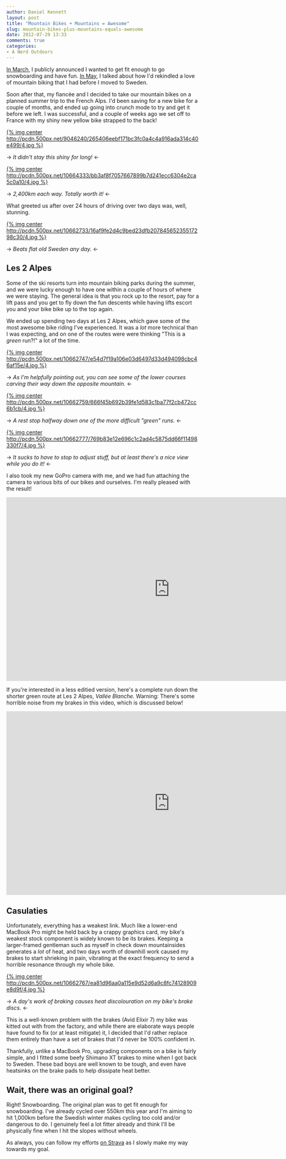 ```yaml
---
author: Daniel Kennett
layout: post
title: "Mountain Bikes + Mountains = Awesome"
slug: mountain-bikes-plus-mountains-equals-awesome
date: 2012-07-29 13:33
comments: true
categories:
- A Nerd Outdoors
---
```


[In March](http://ikennd.ac/blog/2012/03/public-shaming-the-only-way/), I publicly announced I wanted to get fit enough to go snowboarding and have fun. [In May](http://ikennd.ac/blog/2012/05/how-to-win-at-cycling-for-fun/), I talked about how I'd rekindled a love of mountain biking that I had before I moved to Sweden.

Soon after that, my fiancée and I decided to take our mountain bikes on a planned summer trip to the French Alps. I'd been saving for a new bike for a couple of months, and ended up going into crunch mode to try and get it before we left. I was successful, and a couple of weeks ago we set off to France with my shiny new yellow bike strapped to the back!

[{% img center http://pcdn.500px.net/9046240/265406eebf171bc3fc0a4c4a916ada314c40e499/4.jpg %}](http://500px.com/photo/9046240)

-> *It didn't stay this shiny for long!* <-

[{% img center http://pcdn.500px.net/10664333/bb3af8f7057667899b7d241ecc6304e2ca5c0a10/4.jpg %}](http://500px.com/photo/10664333)

-> *2,400km each way. Totally worth it!* <-

What greeted us after over 24 hours of driving over two days was, well, stunning.

[{% img center http://pcdn.500px.net/10662733/16af9fe2d4c9bed23dfb20784565235517298c30/4.jpg %}](http://500px.com/photo/10662733)

-> *Beats flat old Sweden any day.* <-

## Les 2 Alpes ##

Some of the ski resorts turn into mountain biking parks during the summer, and we were lucky enough to have one within a couple of hours of where we were staying. The general idea is that you rock up to the resort, pay for a lift pass and you get to fly down the fun descents while having lifts escort you and your bike bike up to the top again.

We ended up spending two days at Les 2 Alpes, which gave some of the most awesome bike riding I've experienced. It was a *lot* more technical than I was expecting, and on one of the routes were were thinking "This is a *green* run?!" a lot of the time.

[{% img center http://pcdn.500px.net/10662747/e54d7f19a106e03d6497d33d494098cbc46af15e/4.jpg %}](http://500px.com/photo/10662747)

-> *As I'm helpfully pointing out, you can see some of the lower courses carving their way down the opposite mountain.* <-

[{% img center http://pcdn.500px.net/10662759/666f45b692b39fe1d583c1ba77f2cb472cc6b1cb/4.jpg %}](http://500px.com/photo/10662759)

-> *A rest stop halfway down one of the more difficult "green" runs.* <-

[{% img center http://pcdn.500px.net/10662777/769b83e12e696c1c2ad4c5875dd66f11498330f7/4.jpg %}](http://500px.com/photo/10662777)

-> *It sucks to have to stop to adjust stuff, but at least there's a nice view while you do it!* <-

I also took my new GoPro camera with me, and we had fun attaching the camera to various bits of our bikes and ourselves. I'm really pleased with the result!

<iframe width="853" height="480" src="http://www.youtube.com/embed/EAUM051wu3Y?rel=0" frameborder="0" allowfullscreen></iframe>

If you're interested in a less editied version, here's a complete run down the shorter green route at Les 2 Alpes, *Vallée Blanche*. Warning: There's some horrible noise from my brakes in this video, which is discussed below!

<iframe width="853" height="480" src="http://www.youtube.com/embed/dxMuzM2qnIk?rel=0" frameborder="0" allowfullscreen></iframe>

## Casulaties ##

Unfortunately, everything has a weakest link. Much like a lower-end MacBook Pro might be held back by a crappy graphics card, my bike's weakest stock component is widely known to be its brakes. Keeping a larger-framed gentleman such as myself in check down mountainsides generates a *lot* of heat, and two days worth of downhill work caused my brakes to start shrieking in pain, vibrating at the exact frequency to send a horrible resonance through my whole bike.

[{% img center http://pcdn.500px.net/10662767/ea81d96aa0a115e9d52d6a9c8fc74128909e8d9f/4.jpg %}](http://500px.com/photo/10662767)

-> *A day's work of braking causes heat discolouration on my bike's brake discs.* <-

This is a well-known problem with the brakes (Avid Elixir 7) my bike was kitted out with from the factory, and while there are elaborate ways people have found to fix (or at least mitigate) it, I decided that I'd rather replace them entirely than have a set of brakes that I'd never be 100% confident in.

Thankfully, *un*like a MacBook Pro, upgrading components on a bike is fairly simple, and I fitted some beefy Shimano XT brakes to mine when I got back to Sweden. These bad boys are well known to be tough, and even have heatsinks on the brake pads to help dissipate heat better.

## Wait, there was an original goal? ##

Right! Snowboarding. The original plan was to get fit enough for snowboarding. I've already cycled over 550km this year and I'm aiming to hit 1,000km before the Swedish winter makes cycling too cold and/or dangerous to do. I genuinely feel a lot fitter already and think I'll be physically fine when I hit the slopes without wheels.

As always, you can follow my efforts [on Strava](http://app.strava.com/athletes/401933) as I slowly make my way towards my goal.


